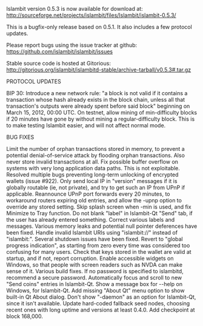 Islambit version 0.5.3 is now available for download at:
http://sourceforge.net/projects/islambit/files/Islambit/islambit-0.5.3/

This is a bugfix-only release based on 0.5.1.
It also includes a few protocol updates.

Please report bugs using the issue tracker at github:
https://github.com/islambit/islambit/issues

Stable source code is hosted at Gitorious:
http://gitorious.org/islambit/islambitd-stable/archive-tarball/v0.5.3#.tar.gz

PROTOCOL UPDATES

BIP 30: Introduce a new network rule: "a block is not valid if it contains a transaction whose hash already exists in the block chain, unless all that transaction's outputs were already spent before said block" beginning on March 15, 2012, 00:00 UTC.
On testnet, allow mining of min-difficulty blocks if 20 minutes have gone by without mining a regular-difficulty block. This is to make testing Islambit easier, and will not affect normal mode.

BUG FIXES

Limit the number of orphan transactions stored in memory, to prevent a potential denial-of-service attack by flooding orphan transactions. Also never store invalid transactions at all.
Fix possible buffer overflow on systems with very long application data paths. This is not exploitable.
Resolved multiple bugs preventing long-term unlocking of encrypted wallets
(issue #922).
Only send local IP in "version" messages if it is globally routable (ie, not private), and try to get such an IP from UPnP if applicable.
Reannounce UPnP port forwards every 20 minutes, to workaround routers expiring old entries, and allow the -upnp option to override any stored setting.
Skip splash screen when -min is used, and fix Minimize to Tray function.
Do not blank "label" in Islambit-Qt "Send" tab, if the user has already entered something.
Correct various labels and messages.
Various memory leaks and potential null pointer deferences have been fixed.
Handle invalid Islambit URIs using "islambit://" instead of "islambit:".
Several shutdown issues have been fixed.
Revert to "global progress indication", as starting from zero every time was considered too confusing for many users.
Check that keys stored in the wallet are valid at startup, and if not, report corruption.
Enable accessible widgets on Windows, so that people with screen readers such as NVDA can make sense of it.
Various build fixes.
If no password is specified to islambitd, recommend a secure password.
Automatically focus and scroll to new "Send coins" entries in Islambit-Qt.
Show a message box for --help on Windows, for Islambit-Qt.
Add missing "About Qt" menu option to show built-in Qt About dialog.
Don't show "-daemon" as an option for Islambit-Qt, since it isn't available.
Update hard-coded fallback seed nodes, choosing recent ones with long uptime and versions at least 0.4.0.
Add checkpoint at block 168,000.
